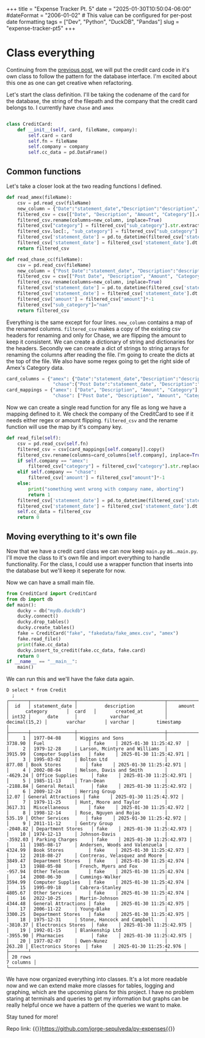 +++
title = "Expense Tracker Pt. 5"
date = "2025-01-30T10:50:04-06:00"
#dateFormat = "2006-01-02" # This value can be configured for per-post date formatting
tags = ["Dev", "Python", "DuckDB", "Pandas"]
slug = "expense-tracker-pt5"
+++

# Class everything 

Continuing from the [previous post](./expense-tracker-pt4.md), we will put the credit card code in it's own class to follow the pattern for the database interface. I'm excited about this one as one can get creative when refactoring. 

Let's start the class definition. I'll be taking the codename of the card for the database, the string of the filepath and the company that the credit card belongs to. I currently have `chase` and `amex`

```python

class CreditCard:
    def __init__(self, card, fileName, company):
        self.card = card
        self.fn = fileName
        self.company = company
        self.cc_data = pd.DataFrame()
```

## Common functions

Let's take a closer look at the two reading functions I defined. 

```python
def read_amex(fileName):
    csv = pd.read_csv(fileName)
    new_column = {"Date":"statement_date","Description":"description","Category":"sub_category","Amount":"amount"}
    filtered_csv = csv[["Date", "Description", "Amount", "Category"]].copy()
    filtered_csv.rename(columns=new_column, inplace=True)
    filtered_csv["category"] = filtered_csv["sub_category"].str.extract(r"(.+)-")
    filtered_csv.loc[:, "sub_category"] = filtered_csv["sub_category"].str.replace(".+-","", regex=True)
    filtered_csv['statement_date'] = pd.to_datetime(filtered_csv['statement_date'],format="%m/%d/%Y")
    filtered_csv['statement_date'] = filtered_csv['statement_date'].dt.strftime('%Y-%m-%d')
    return filtered_csv

def read_chase_cc(fileName):
    csv = pd.read_csv(fileName)
    new_column = {"Post Date":"statement_date", "Description":"description", "Category":"category", "Amount":"amount"}
    filtered_csv = csv[["Post Date", "Description", "Amount", "Category"]].copy()
    filtered_csv.rename(columns=new_column, inplace=True)
    filtered_csv['statement_date'] = pd.to_datetime(filtered_csv['statement_date'],format="%m/%d/%Y")
    filtered_csv['statement_date'] = filtered_csv['statement_date'].dt.strftime('%Y-%m-%d')
    filtered_csv['amount'] = filtered_csv["amount"]*-1
    filtered_csv["sub_category"]="nan"
    return filtered_csv
```


Everything is the same except for four lines. `new_column` contains a map of the renamed columns. `filtered_csv` makes a copy of the existing csv headers for renaming and only for Chase, we are flipping the amount to keep it consistent. We can create a dictionary of string and dictionaries for the headers. Secondly we can create a dict of strings to string arrays for renaming the columns after reading the file. I'm going to create the dicts at the top of the file. We also have some regex going to get the right side of Amex's Category data. 

```python
card_columns = {"amex": {"Date":"statement_date","Description":"description","Category":"category","Amount":"amount"},
                 "chase":{"Post Date":"statement_date", "Description":"description", "Category":"category", "Amount":"amount"}}
card_mappings = {"amex": ["Date", "Description", "Amount", "Category"],
                 "chase": ["Post Date", "Description", "Amount", "Category"]}
```

Now we can create a single read function for any file as long we have a mapping defined to it. We check the company of the CreditCard to see if it needs either regex or amount flipping. `filtered_csv` and the rename function will use the map by it's company key. 


```python
def read_file(self):
    csv = pd.read_csv(self.fn)
    filtered_csv = csv[card_mappings[self.company]].copy()
    filtered_csv.rename(columns=card_columns[self.company], inplace=True)
    if self.company == "amex":
        filtered_csv["category"] = filtered_csv["category"].str.replace(".+-","",regex=True)
    elif self.company == "chase":
        filtered_csv['amount'] = filtered_csv["amount"]*-1
    else:
        print("something went wrong with company name, aborting")
        return 1
    filtered_csv['statement_date'] = pd.to_datetime(filtered_csv['statement_date'],format="%m/%d/%Y")
    filtered_csv['statement_date'] = filtered_csv['statement_date'].dt.strftime('%Y-%m-%d')
    self.cc_data = filtered_csv
    return 0
```

## Moving everything to it's own file

Now that we have a credit card class we can now keep `main.py` as...`main.py`. I'll move the class to it's own file and import everything to handle functionality. For the class, I could use a wrapper function that inserts into the database but we'll keep it seperate for now. 


Now we can have a small main file. 

```python
from CreditCard import CreditCard
from db import db
def main():
    ducky = db("mydb.duckdb")
    ducky.connect()
    ducky.drop_tables()
    ducky.create_tables()
    fake = CreditCard("fake", "fakedata/fake_amex.csv", "amex")
    fake.read_file()
    print(fake.cc_data)
    ducky.insert_to_credit(fake.cc_data, fake.card)
    return 0
if __name__ == "__main__":
    main()
```

We can run this and we'll have the fake data again. 

```
D select * from Credit
  ;
┌───────┬────────────────┬────────────────────────────────┬───────────────┬─────────────────────┬─────────┬─────────────────────────┐
│  id   │ statement_date │          description           │    amount     │      category       │  card   │       created_at        │
│ int32 │      date      │            varchar             │ decimal(15,2) │       varchar       │ varchar │        timestamp        │
├───────┼────────────────┼────────────────────────────────┼───────────────┼─────────────────────┼─────────┼─────────────────────────┤
│     1 │ 1977-04-08     │ Wiggins and Sons               │       3738.90 │ Fuel                │ fake    │ 2025-01-30 11:25:42.97  │
│     2 │ 1979-12-28     │ Larson, Mcintyre and Williams  │       3915.99 │ Computer Supplies   │ fake    │ 2025-01-30 11:25:42.971 │
│     3 │ 1995-03-02     │ Bolton Ltd                     │        877.08 │ Book Stores         │ fake    │ 2025-01-30 11:25:42.971 │
│     4 │ 2002-08-04     │ Nelson, Davis and Smith        │      -4629.24 │ Office Supplies     │ fake    │ 2025-01-30 11:25:42.971 │
│     5 │ 1985-11-13     │ Tran-Dean                      │      -2188.84 │ General Retail      │ fake    │ 2025-01-30 11:25:42.972 │
│     6 │ 2009-12-24     │ Herring Group                  │         12.07 │ General Attractions │ fake    │ 2025-01-30 11:25:42.972 │
│     7 │ 1979-11-25     │ Hunt, Moore and Taylor         │       3617.31 │ Miscellaneous       │ fake    │ 2025-01-30 11:25:42.972 │
│     8 │ 1998-12-14     │ Rose, Nguyen and Rojas         │        535.19 │ Other Services      │ fake    │ 2025-01-30 11:25:42.972 │
│     9 │ 2011-11-12     │ Gentry Group                   │      -2040.82 │ Department Stores   │ fake    │ 2025-01-30 11:25:42.973 │
│    10 │ 1974-12-13     │ Johnson-Davis                  │      -3592.03 │ Parking Charges     │ fake    │ 2025-01-30 11:25:42.973 │
│    11 │ 1985-08-17     │ Andersen, Woods and Valenzuela │       4324.99 │ Book Stores         │ fake    │ 2025-01-30 11:25:42.973 │
│    12 │ 2018-08-27     │ Contreras, Velasquez and Moore │       3849.47 │ Department Stores   │ fake    │ 2025-01-30 11:25:42.974 │
│    13 │ 1988-05-08     │ French, Myers and Fox          │       -957.94 │ Other Telecom       │ fake    │ 2025-01-30 11:25:42.974 │
│    14 │ 2008-06-30     │ Cummings-Walker                │       3594.99 │ Computer Supplies   │ fake    │ 2025-01-30 11:25:42.974 │
│    15 │ 1995-09-18     │ Cabrera-Stanley                │       4805.67 │ Other Services      │ fake    │ 2025-01-30 11:25:42.974 │
│    16 │ 2022-10-25     │ Martin-Johnson                 │       4344.48 │ General Attractions │ fake    │ 2025-01-30 11:25:42.975 │
│    17 │ 2006-11-22     │ Young-Blake                    │       3300.25 │ Department Stores   │ fake    │ 2025-01-30 11:25:42.975 │
│    18 │ 1975-12-31     │ Stone, Hancock and Campbell    │      -3810.37 │ Electronics Stores  │ fake    │ 2025-01-30 11:25:42.975 │
│    19 │ 1992-01-15     │ Blankenship Ltd                │      -3955.90 │ Pharmacies          │ fake    │ 2025-01-30 11:25:42.975 │
│    20 │ 1977-02-07     │ Owen-Nunez                     │        263.28 │ Electronics Stores  │ fake    │ 2025-01-30 11:25:42.976 │
├───────┴────────────────┴────────────────────────────────┴───────────────┴─────────────────────┴─────────┴─────────────────────────┤
│ 20 rows                                                                                                                 7 columns │
└───────────────────────────────────────────────────────────────────────────────────────────────────────────────────────────────────┘
```

We have now organized everything into classes. It's a lot more readable now and we can extend make more classes for tables, logging and graphing, which are the upcoming plans for this project. I have no problem staring at terminals and queries to get my information but graphs can be really helpful once we have a pattern of the queries we want to make. 

Stay tuned for more!

Repo link: {{<link href="https://github.com/jorge-sepulveda/py-expenses">}}https://github.com/jorge-sepulveda/py-expenses{{</link>}}
